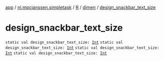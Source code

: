 [app](../../../index.md) / [nl.mpcjanssen.simpletask](../../index.md) / [R](../index.md) / [dimen](index.md) / [design_snackbar_text_size](.)

# design_snackbar_text_size

`static val design_snackbar_text_size: `[`Int`](https://kotlinlang.org/api/latest/jvm/stdlib/kotlin/-int/index.html)
`static val design_snackbar_text_size: `[`Int`](https://kotlinlang.org/api/latest/jvm/stdlib/kotlin/-int/index.html)
`static val design_snackbar_text_size: `[`Int`](https://kotlinlang.org/api/latest/jvm/stdlib/kotlin/-int/index.html)
`static val design_snackbar_text_size: `[`Int`](https://kotlinlang.org/api/latest/jvm/stdlib/kotlin/-int/index.html)